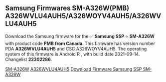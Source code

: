 <h2>Samsung Firmwares SM-A326W(PMB) A326WVLU4AUH5/A326WOYV4AUH5/A326WVLU4AUH5</h2>
Download the Samsung firmware for the ✅ <strong>Samsung SSP </strong> ⭐ <strong>SM-A326W</strong> with product code <strong>PMB</strong> <strong> from Canada</strong>. This firmware has version number PDA <strong>A326WVLU4AUH5</strong> and CSC A326WOYV4AUH5. The operating system of this firmware is Android R , with build date 2021-09-14. Changelist <strong>22302286</strong>.


[SM-A326W](https://samfirm.shop/samsung/model/SM-A326W)
[A326WVLU4AUH5](https://samfirm.shop/samsung/pda/A326WVLU4AUH5)
[Download Firmware Samsung SSP SM-A326W](https://samfirm.shop/samsung/firmware/456163)
